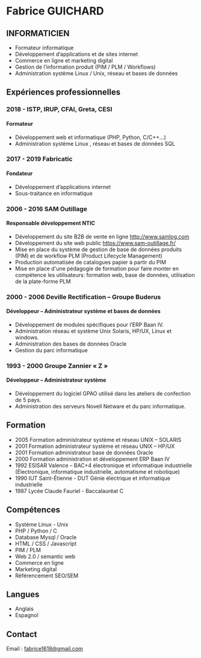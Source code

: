 # Fabrice GUICHARD

## INFORMATICIEN

- Formateur informatique
- Développement d’applications et de sites internet
- Commerce en ligne et marketing digital
- Gestion de l’information produit (PIM / PLM / Workflows)
- Administration système Linux / Unix, réseau et bases de données

## Expériences professionnelles

### 2018 - ISTP, IRUP, CFAI, Greta, CESI 
#### Formateur
- Développement web et informatique (PHP, Python, C/C++...)
- Administration système Linux , réseau et bases de données SQL

### 2017 - 2019 Fabricatic 
#### Fondateur
- Développement d’applications internet
- Sous-traitance en informatique

### 2006 - 2016 SAM Outillage
#### Responsable développement NTIC
- Développement du site B2B de vente en ligne http://www.samlog.com
- Développement du site web public https://www.sam-outillage.fr/
- Mise en place du système de gestion de base de données produits (PIM) et de workflow PLM (Product Lifecycle Management)
- Production automatisée de catalogues papier à partir du PIM
- Mise en place d'une pédagogie de formation pour faire monter en compétence les utilisateurs: formation web, base de données, utilisation de la plate-forme PLM

### 2000 - 2006 Deville Rectification – Groupe Buderus
#### Développeur – Administrateur système et bases de données
- Développement de modules spécifiques pour l’ERP Baan IV.
- Administration réseau et système Unix Solaris, HP/UX, Linux et windows.
- Administration des bases de données Oracle
- Gestion du parc informatique

### 1993 - 2000 Groupe Zannier « Z »
#### Développeur – Administrateur système
- Développement du logiciel GPAO utilisé dans les ateliers de confection de 5 pays.
- Administration des serveurs Novell Netware et du parc informatique.

## Formation

- 2005 Formation administrateur système et réseau UNIX – SOLARIS
- 2001 Formation administrateur système et réseau UNIX – HP/UX
- 2001 Formation administrateur base de données Oracle
- 2000 Formation administration et développement ERP Baan IV
- 1992 ESISAR Valence – BAC+4 électronique et informatique industrielle (Électronique, informatique industrielle, automatisme et robotique)
- 1990 IUT Saint-Étienne - DUT Génie électrique et informatique industrielle
- 1987 Lycée Claude Fauriel - Baccalauréat C


## Compétences

- Système Linux - Unix
- PHP / Python / C
- Database Mysql / Oracle
- HTML / CSS / Javascript
- PIM / PLM
- Web 2.0 / semantic web
- Commerce en ligne
- Marketing digital
- Référencement SEO/SEM

## Langues

- Anglais
- Espagnol

## Contact

Email : fabrice1618@gmail.com

